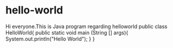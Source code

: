 # hello-world
Hi everyone.This is Java program regarding helloworld
public class HelloWorld{
public static void main (String [] args){
System.out.println("Hello World");
}
}

